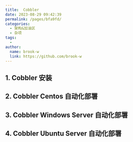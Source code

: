 ```yaml
---
title:  Cobbler
date: 2023-08-29 09:42:39
permalink: /pages/bfa9fd/
categories:
  - 架构&加油区
  - 杂项
tags:
  - 
author: 
  name: brook-w
  link: https://github.com/brook-w
---
```


## 1. Cobbler 安装


## 2. Cobbler Centos 自动化部署


## 3. Cobbler Windows Server 自动化部署


## 4. Cobbler Ubuntu Server 自动化部署


